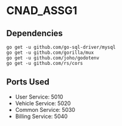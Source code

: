 
# CNAD_ASSG1

  



## Dependencies

  

    go get -u github.com/go-sql-driver/mysql
    go get -u github.com/gorilla/mux
    go get -u github.com/joho/godotenv
    go get -u github.com/rs/cors

## Ports Used

 - User Service: 5010
 - Vehicle Service: 5020
 - Common Service: 5030
 - Billing Service: 5040
